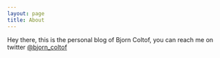 ```yaml
---
layout: page
title: About
---
```

Hey there, this is the personal blog of Bjorn Coltof, you can reach me on twitter [@bjorn_coltof]({{site.author.url}})